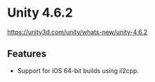 # Unity 4.6.2

https://unity3d.com/unity/whats-new/unity-4.6.2

## Features



*   Support for iOS 64-bit builds using il2cpp.